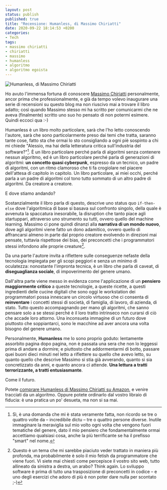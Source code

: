 ```yaml
---
layout: post
status: publish
published: true
title: "Recensione: Humanless, di Massimo Chiriatti"
date: 2020-09-22 18:14:53 +0200
categories:
- Tech
tags:
- massimo chiriatti
- chiriatti
- massimo
- humanless
- algoritmo
- algoritmo egoista
---
```


![Humanless, di Massimo Chiriatti](https://gitlab.com/dottorblaster/blog-images/-/raw/master/images/humanless_chiriatti.jpg)

Ho avuto l'immensa fortuna di conoscere [Massimo Chiriatti](https://www.linkedin.com/in/massimochiriatti/) personalmente, ancor prima che professionalmente, e già da tempo volevo inaugurare una serie di recensioni su questo blog ma non riuscivo mai a trovare il libro adatto; così quando Massimo stesso mi ha scritto per comunicarmi che ne aveva (finalmente) scritto uno suo ho pensato di non potermi esimere. Quindi eccoci qua :-)

Humanless è un libro molto particolare, sarà che l'ho letto conoscendo l'autore, sarà che sono particolarmente preso dai temi che tratta, saranno tante cose, fatto sta che ormai lo sto consigliando a ogni piè sospinto a chi mi chiede "Alessio, ma hai della letteratura critica sull'industria del software?"[^1]. È un libro particolare perché parla di algoritmi senza contenere nessun algoritmo, ed è un libro particolare perché parla di generazioni di algoritmi: **un concetto quasi cyberpunk**, espresso da un tecnico, un padre di algoritmi, con un ritmo clamoroso che ti fa crogiolare nel piacere dell'attesa di capitolo in capitolo. Un libro particolare, ai miei occhi, perché parla a un padre di algoritmi col tono tutto sommato di un altro padre di algoritmi. Da creatore a creatore.

E dove stiamo andando?

Sostanzialmente il libro parla di questo, descrive uno status quo `if-then-else` dove l'algoritmica di base si basava sul confronto singolo, della quale è avvenuta la spaccatura inesorabile, la disruption che tanto piace agli startuppari, attraverso uno strumento su tutti, ovvero quello del machine learning. Massimo ci pone quindi dinanzi alla **narrativa di un mondo nuovo**, dove agli algoritmi viene fatto un dono adamitico, ovvero quello di affrancarsi almeno in parte dal proprio creatore evolvendo in direzioni mai pensate, tuttavia rispettose dei bias, dei preconcetti che i programmatori stessi infondono alle proprie creature[^2].

Da una parte l'autore invita a riflettere sulle conseguenze nefaste della tecnologia impiegata per gli scopi peggiori e senza un minimo di oculatezza: nonostante l'impronta tecnica, è un libro che parla di caveat, di **diseguaglianza sociale**, di impoverimento del genere umano.

Dall'altra parte viene messo in evidenza come l'applicazione di un **pensiero maggiormente critico** a queste tecnologie, a queste ricette, a questi ingredienti delle cucine digitali che sono oggi le workstation dei programmatori possa innescare un circolo virtuoso che ci consenta di **reinventare** i concetti stessi di società, di famiglia, di lavoro, di azienda, di stato. Tutto questo accompagnando per mano gli algoritmi, che sanno pensare solo a se stessi perché è il loro tratto intrinseco non curarsi di ciò che accade loro attorno. Una inconsueta immagine di un futuro dove piuttosto che soppiantarci, sono le macchine ad aver ancora una volta bisogno del genere umano.

Personalmente, **Humanless** me lo sono proprio goduto: lentamente assorbito pagina dopo pagina, non è passata una sera che non lo leggessi prima di andare a dormire; e piuttosto che addormentarmi di botto, passare quei buoni dieci minuti nel letto a riflettere su quello che avevo letto, su quanto quello che descrive Massimo si stia già avverando, quanto si sia concretizzato da anni, e quanto ancora ci attende. **Una lettura a tratti terrorizzante, a tratti entusiasmante**.

Come il futuro.

Potete [comprare Humanless di Massimo Chiriatti su Amazon](https://www.amazon.it/Humanless-Lalgoritmo-egoista-Massimo-Chiriatti/dp/8820390922/), e venire tracciati da un algoritmo. Oppure potete ordinarlo dal vostro libraio di fiducia: è una pratica un po' desueta, ma non si sa mai.

[^1]: Sì, è una domanda che mi è stata veramente fatta, non ricordo se tre o quattro volte da – incredibile dictu – tre o quattro persone diverse. Inutile immaginare la meraviglia sul mio volto ogni volta che vengono fuori tematiche del genere, dato il mio pensiero che fondamentalmente ormai accettiamo qualsiasi cosa, anche la più terrificante se ha il prefisso "smart" nel nome.

[^2]: Questo è un tema che mi sarebbe piaciuto veder trattato in maniera più profonda, ma probabilmente è solo il mio fetish da programmatore che viene fuori. Vi siete mai chiesti come percepisce il vostro sito web, tutto allineato da sinistra a destra, un arabo? Think again. Lo sviluppo software è prima di tutto una trasposizione di preconcetti in codice – e uno degli esercizi che adoro di più è non poter dare nulla per scontato ;-)


